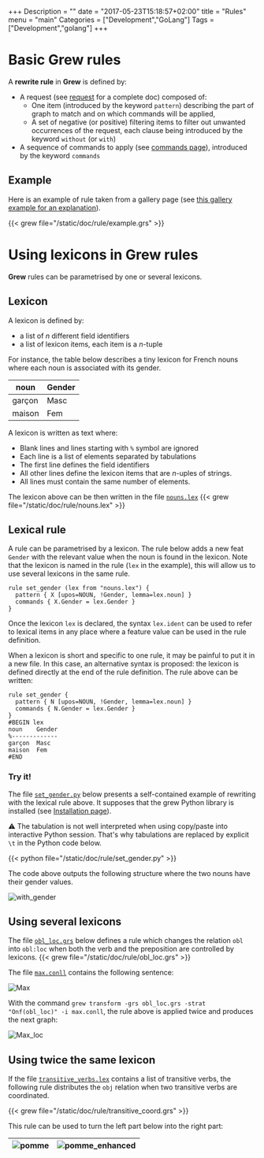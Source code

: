+++
Description = ""
date = "2017-05-23T15:18:57+02:00"
title = "Rules"
menu = "main"
Categories = ["Development","GoLang"]
Tags = ["Development","golang"]
+++

# Basic Grew rules

A **rewrite rule** in **Grew** is defined by:

  * A request (see [request](../request) for a complete doc) composed of:
    * One item (introduced by the keyword `pattern`) describing the part of graph to match and on which commands will be applied, 
    * A set of negative (or positive) filtering items to filter out unwanted occurrences of the request, each clause being introduced by the keyword `without` (or `with`)
  * A sequence of commands to apply (see [commands page](../commands)), introduced by the keyword `commands`

## Example

Here is an example of rule taken from a gallery page (see [this gallery example for an explanation](../../gallery/flat)).

{{< grew file="/static/doc/rule/example.grs" >}}

# Using lexicons in Grew rules

**Grew** rules can be parametrised by one or several lexicons.

## Lexicon
A lexicon is defined by:

  * a list of *n* different field identifiers
  * a list of lexicon items, each item is a *n*-tuple

For instance, the table below describes a tiny lexicon for French nouns where each noun is associated with its gender.

| noun   | Gender |
|--------|--------|
| garçon | Masc   |
| maison | Fem    |

A lexicon is written as text where:

 * Blank lines and lines starting with `%` symbol are ignored
 * Each line is a list of elements separated by tabulations
 * The first line defines the field  identifiers
 * All other lines define the lexicon items that are *n*-uples of strings.
 * All lines must contain the same number of elements.

The lexicon above can be then written in the file [`nouns.lex`](nouns.lex)
{{< grew file="/static/doc/rule/nouns.lex" >}}

## Lexical rule

A rule can be parametrised by a lexicon.
The rule below adds a new feat `Gender` with the relevant value when the noun is found in the lexicon.
Note that the lexicon is named in the rule (`lex` in the example), this will allow us to use several lexicons in the same rule.

~~~grew
rule set_gender (lex from "nouns.lex") {
  pattern { X [upos=NOUN, !Gender, lemma=lex.noun] }
  commands { X.Gender = lex.Gender }
}
~~~

Once the lexicon `lex` is declared, the syntax `lex.ident` can be used to refer to lexical items in any place where a feature value can be used in the rule definition.

When a lexicon is short and specific to one rule, it may be painful to put it in a new file.
In this case, an alternative syntax is proposed: the lexicon is defined directly at the end of the rule definition.
The rule above can be written:

~~~grew
rule set_gender {
  pattern { N [upos=NOUN, !Gender, lemma=lex.noun] }
  commands { N.Gender = lex.Gender }
}
#BEGIN lex
noun	Gender
%-------------
garçon	Masc
maison	Fem
#END
~~~

### Try it!

The file [`set_gender.py`](set_gender.py) below presents a self-contained example of rewriting with the lexical rule above.
It supposes that the grew Python library is installed (see [Installation page](../../usage/python)).

:warning: The tabulation is not well interpreted when using copy/paste into interactive Python session.
That's why tabulations are replaced by explicit `\t` in the Python code below.

{{< python file="/static/doc/rule/set_gender.py" >}}

The code above outputs the following structure where the two nouns have their gender values.

![with_gender](/doc/rule/_build/with_gender.svg)

## Using several lexicons

The file [`obl_loc.grs`](obl_loc.grs) below defines a rule which changes the relation `obl` into `obl:loc` when both the verb and the preposition are controlled by lexicons.
{{< grew file="/static/doc/rule/obl_loc.grs" >}}

The file [`max.conll`](max.conll) contains the following sentence:

![Max](/doc/rule/_build/max.svg)

With the command `grew transform -grs obl_loc.grs -strat "Onf(obl_loc)" -i max.conll`, the rule above is applied twice and produces the next graph:

![Max_loc](/doc/rule/_build/max_loc.svg)

## Using twice the same lexicon

If the file [`transitive_verbs.lex`](transitive_verbs.lex) contains a list of transitive verbs, the following rule distributes the `obj` relation when two transitive verbs are coordinated.

{{< grew file="/static/doc/rule/transitive_coord.grs" >}}

This rule can be used to turn the left part below into the right part:


| ![pomme](/doc/rule/_build/pomme.svg) | ![pomme_enhanced](/doc/rule/_build/pomme_enhanced.svg) |
|:---:|:---:|



